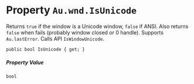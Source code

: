 # Property `Au.wnd.IsUnicode`

Returns `true` if the window is a Unicode window, `false` if ANSI. Also returns `false` when fails (probably window closed or 0 handle). Supports `Au.lastError`. Calls API `IsWindowUnicode`.

```
public bool IsUnicode { get; }
```

##### Property Value

`bool`
